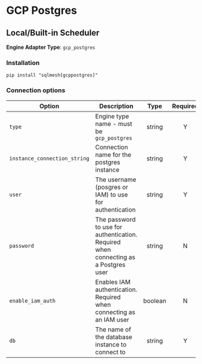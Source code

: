 # GCP Postgres

## Local/Built-in Scheduler
**Engine Adapter Type**: `gcp_postgres`

### Installation
```
pip install "sqlmesh[gcppostgres]"
```

### Connection options

| Option                       | Description                                                                         |  Type   | Required |
| ---------------------------- | ----------------------------------------------------------------------------------- | :-----: | :------: |
| `type`                       | Engine type name - must be `gcp_postgres`                                           | string  |    Y     |
| `instance_connection_string` | Connection name for the postgres instance                                           | string  |    Y     |
| `user`                       | The username (posgres or IAM) to use for authentication                             | string  |    Y     |
| `password`                   | The password to use for authentication. Required when connecting as a Postgres user | string  |    N     |
| `enable_iam_auth`            | Enables IAM authentication. Required when connecting as an IAM user                 | boolean |    N     |
| `db`                         | The name of the database instance to connect to                                     | string  |    Y     |
